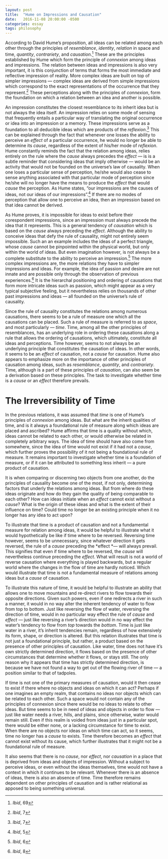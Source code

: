```yaml
---
layout: post
title:  "Hume on Impressions and Causation"
date:   2016-11-08 20:00:00 -0500
categories: essay
tags: philosophy
---
```


According to David Hume’s proposition, all ideas can be related among each other through the principles of *resemblance*, *identity*, *relation* in space and time, *quantity*, *contrariety*, and *causation*.[^1] These are the principles established by Hume which form the principle of *connexion* among ideas and impressions. The relation between ideas and impressions is also very important, it is this conjunction of terms that forms the most immediate and reflective impression of reality. More complex ideas are built on top of simpler impressions — complex ideas are derived from simple impressions which correspond to the exact representations of the occurrence that they represent.[^3] These perceptions along with the principles of *connexion*, form the foundation on which a relation between an idea and another is possible.

An impression constitutes the closest resemblance to its inherit idea but is not always the idea itself. An impression relies on some mode of sensing that frequently entails a particular way of translating the original occurrence or idea into an impression or a memory. These impressions serve as a foundation to all deducible ideas which are products of the *reflexion*.[^4] This can be explained through the fact that whenever one losses the ability to perceive an *effect* of a particular occurrence, he would no longer be able to determine its *cause*, regardless of the extent of his/her mode of *reflexion*. Hume constantly reminds the fact that the relation among ideas, relies entirely on the rule where the *cause* always precedes the *effect* — is is a subtle reminder that considering ideas that imply otherwise — would be an activity that would not be founded on the universe’s law of causality. When one loses a particular sense of perception, he/she would also cease to sense anything associated with that particular mode of perception since he/she will no longer have the means to produce the *effect* that would *cause* the perception. As Hume states, “our impressions are the causes of ideas, not our ideas of our impressions”.[^2] If there are no modes of perception that allow one to perceive an idea, then an impression based on that idea cannot be derived.

As Hume proves, it is impossible for ideas to exist before their corespondent impressions, since an impression must always precede the idea that it represents. This is a general tendency of *causation* which is based on the *cause* always preceding the *effect*. Although the ability to conceive ideas that defy the rule of causality, might not entirely seem impossible. Such an an example includes the ideas of a perfect triangle, whose *cause* cannot be pinpointed within the physical world, but only within the world of ideas. But even imagination however, is not always be a complete substitute to the ability to perceive an impression.[^5] The more complex impressions are, the more relations they have to simpler impressions and ideas. For example, the idea of passion and desire are not innate and are possible only through the observation of previous experiences.[^6] It is the hierarchal positioning and ordering of causations that form more intricate ideas such as passion, which might appear as a very typical subjective feeling, but it nevertheless relies on thousands of other past impressions and ideas — all founded on the universe’s rule of causality.

Since the rule of causality constitutes the relations among numerous causations, there seems to be a rule of measure one which all the causations can be placed. Such a rule of measure is referred to as *space*, and most particularly — *time*. Time, among all the other principles of resemblances, has an underlying role in ordering these causations along a rule that allows the ordering of causations, which ultimately, constitute all ideas and perceptions. Time however, seems to not always be an underlying principle that constitutes the causation of ideas.  In other words, it seems to be an *effect* of causation, not a *cause* for causation. Hume also appears to emphasize more on the importance of other principles of causation among ideas, such as *resemblance*, *quantity*, and *contrariety*. Time, although is a part of these principles of *causation*, can also seem be a derivation based on these principles. The task to investigate whether time is a *cause* or an *effect* therefore prevails.

# The Irreversibility of Time  

In the previous relations, it was assumed that *time* is one of Hume’s principles of *connexion* among ideas. But what are the inherit qualities of time, and is it always a foundational rule of measure along which ideas are placed and ascribed? Hume affirms that time is a quality without which, ideas cannot be related to each other, or would otherwise be related in completely arbitrary ways. The idea of time should have also come from somewhere, since the idea of time would not exist if it had not a *cause*, which further proves the possibility of it not being a foundational rule of measure. It remains important to investigate whether time is a foundation of measure, or if it can be attributed to something less inherit — a pure product of causation.

It is when comparing or discerning two objects from one another, do the principles of causality become one of the most, if not only, determining factors that underly the relations among ideas. But from where do these ideas originate and how do they gain the quality of being comparable to each other? How can ideas initiate when an *effect* cannot exist without a *cause*? What is the origin of these ideas and what is the extent of their influence on time? Could time no longer be an existing principle when it no longer has any idea to act upon?

To illustrate that time is a product of causation and not a fundamental measure for relation among ideas, it would be helpful to illustrate what it would hypothetically be like if time where to be reversed. Reversing time however, seems to be unnecessary, since whatever direction it gets reversed, the rule of a *cause* preceding the *effect *— will always prevail. This signifies that even if time where to be reversed, the *cause* will nevertheless continue preceding the *effect*. What will result is not a world of reverse causation where everything is played backwards, but a regular world where the changes in the flow of time are hardly noticed. Which would illustrate that time is not a fundamental measure of relations among ideas but a *cause* of causation.

To illustrate this nature of time, it would be helpful to illustrate an ability that allows one to move mountains and re-direct rivers to flow towards their opposite directions. Given such powers, even if one redirects a river in such a manner, it would in no way alter the inherent tendency of water to flow from top to bottom. Just like reversing the flow of water, reversing the direction of time, would in no particular way effect the rule of *cause* and *effect* — just like reversing a river’s direction would in no way effect the water’s tendency to flow from *top* towards the *bottom*. Time is just like water in a river, it’s inherit tendencies remain, regardless of how extensively its form, shape, or direction is altered. But this relation illustrates that time is not just a foundational principle, but rather, a product based on the presence of other principles of causation. Like water, time does not have it’s own strictly determined direction, it flows based on the presence of other circumstances that determine whether it flows, or stays still. The only reason why it appears that time has strictly determined direction, is because we have not found a way to get out of the flowing river of time — a position similar to that of tadpoles.

If time is not one of the primary measures of causation, would it then cease to exist if there where no objects and ideas on which it can act? Perhaps if one imagines an empty realm, that contains no ideas nor objects which can be related to each other. Such a space would not contain any of the principles of connexion since there would be no ideas to relate to other ideas. But time seems to be in need of ideas and objects in order to flow — just like water needs a river, hills, and plains, since otherwise, water would remain still. Even if this realm is voided from ideas just in a particular spot, there would be either none, or a lacking circumstance for time to exist. When there are no objects nor ideas on which time can act, so it seems, time no longer has a *cause* to exists. Time therefore becomes an *effect* that cannot exist without its cause, which further illustrates that it might not be a foundational rule of measure.  

It also seems that there is no *cause*, nor *effect*, nor *causation* in a place that is deprived from ideas and objects of impression. Without a subject to perceive ideas, or even without the ideas themselves, time would not have a context in which it continues to be relevant. Whenever there is an absence of ideas, there is also an absence of time. Time therefore remains dependent on other principles of causation and is rather relational as apposed to being something universal.  

[^1]: *Ibid*, 69
[^2]: *Ibid*, 5
[^3]: *Ibid*, 7
[^4]: *Ibid*, 7
[^5]: *Ibid*, 6
[^6]: *Ibid*, 8
